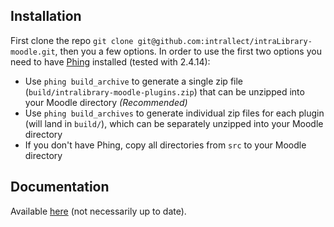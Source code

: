 ## Installation

First clone the repo `git clone git@github.com:intrallect/intraLibrary-moodle.git`, then you a few options.
In order to use the first two options you need to have [Phing](http://www.phing.info/) installed (tested with 2.4.14):

- Use `phing build_archive` to generate a single zip file (`build/intralibrary-moodle-plugins.zip`) that can be unzipped into your Moodle directory *(Recommended)*
- Use `phing build_archives` to generate individual zip files for each plugin (will land in `build/`), which can be separately unzipped into your Moodle directory
- If you don't have Phing, copy all directories from `src` to your Moodle directory

## Documentation

Available [here](http://knowledge.intrallect.com/manuals/moodle/MoodlePluginDocumentation.pdf) (not necessarily up to date).
